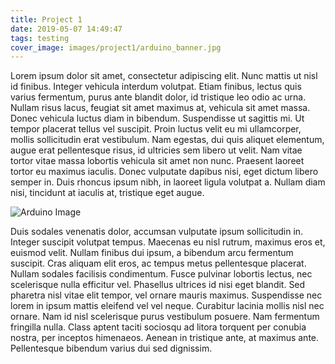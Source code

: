 ```yaml
---
title: Project 1
date: 2019-05-07 14:49:47
tags: testing
cover_image: images/project1/arduino_banner.jpg
---
```

Lorem ipsum dolor sit amet, consectetur adipiscing elit. Nunc mattis ut nisl id finibus. Integer vehicula interdum volutpat. Etiam finibus, lectus quis varius fermentum, purus ante blandit dolor, id tristique leo odio ac urna. Nullam risus lacus, feugiat sit amet maximus at, vehicula sit amet massa. Donec vehicula luctus diam in bibendum. Suspendisse ut sagittis mi. Ut tempor placerat tellus vel suscipit. Proin luctus velit eu mi ullamcorper, mollis sollicitudin erat vestibulum. Nam egestas, dui quis aliquet elementum, augue erat pellentesque risus, id ultricies sem libero ut velit. Nam vitae tortor vitae massa lobortis vehicula sit amet non nunc. Praesent laoreet tortor eu maximus iaculis. Donec vulputate dapibus nisi, eget dictum libero semper in. Duis rhoncus ipsum nibh, in laoreet ligula volutpat a. Nullam diam nisi, tincidunt at iaculis at, tristique eget augue.

![Arduino Image](/images/project1/Arduino.jpg)

Duis sodales venenatis dolor, accumsan vulputate ipsum sollicitudin in. Integer suscipit volutpat tempus. Maecenas eu nisl rutrum, maximus eros et, euismod velit. Nullam finibus dui ipsum, a bibendum arcu fermentum suscipit. Cras aliquam elit eros, ac tempus metus pellentesque placerat. Nullam sodales facilisis condimentum. Fusce pulvinar lobortis lectus, nec scelerisque nulla efficitur vel. Phasellus ultrices id nisi eget blandit. Sed pharetra nisl vitae elit tempor, vel ornare mauris maximus. Suspendisse nec lorem in ipsum mattis eleifend vel vel neque. Curabitur lacinia mollis nisl nec ornare. Nam id nisl scelerisque purus vestibulum posuere. Nam fermentum fringilla nulla. Class aptent taciti sociosqu ad litora torquent per conubia nostra, per inceptos himenaeos. Aenean in tristique ante, at maximus ante. Pellentesque bibendum varius dui sed dignissim.
